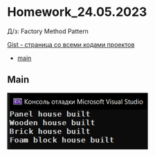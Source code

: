 
# Homework_24.05.2023
Д/з: Factory Method Pattern

<a href="https://gist.github.com/SlavikArt/c4d488e34039f587634ce9e029dc2a5e">Gist - страница со всеми кодами проектов</a>

* [main](main)

<p align="center">
    <h2>Main</h2>
    <p></p>
    <img src="images/main.png">
</p>
